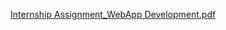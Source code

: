 [Internship Assignment_WebApp Development.pdf](https://github.com/mohit200008/greendzine/files/11910361/Internship.Assignment_WebApp.Development.pdf)
